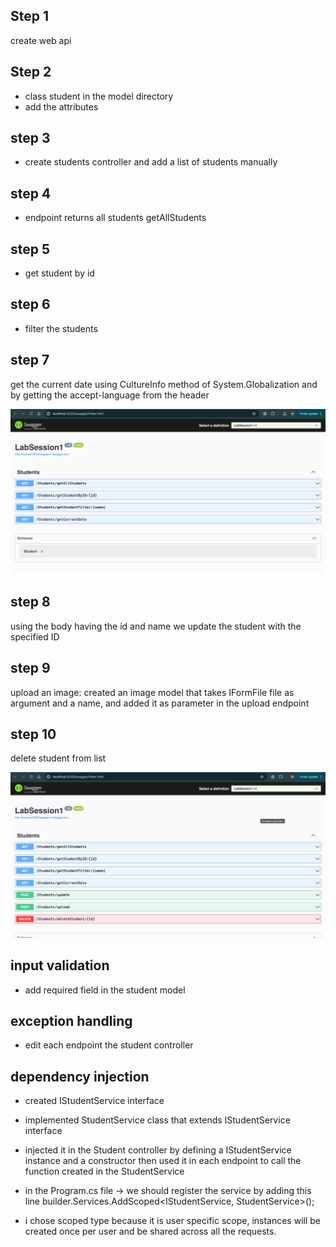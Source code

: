 ## Step 1
create web api

## Step 2
- class student in the model directory
- add the attributes

## step 3
- create students controller and add a list of students manually

## step 4
- endpoint returns all students getAllStudents

## step 5
- get student by id

## step 6
- filter the students

## step 7
get the current date using CultureInfo method of System.Globalization and by getting the accept-language from the header

![gets.png](./images/gets.png)

## step 8
using the body having the id and name we update the student with the specified ID

## step 9
upload an image: created an image model that takes IFormFile file as argument and a name, and added it as parameter in the upload endpoint

## step 10 
delete student from list

![all.png](./images/all.png)

## input validation 
- add required field in the student model

## exception handling
- edit each endpoint the student controller

## dependency injection
- created IStudentService interface
- implemented StudentService class that extends IStudentService interface
- injected it in the Student controller by defining a IStudentService instance and a constructor
then used it in each endpoint to call the function created in the StudentService

- in the Program.cs file -> we should register the service by adding this line
  builder.Services.AddScoped<IStudentService, StudentService>();
- i chose scoped type because it is user specific scope, instances will be created 
once per user and be shared across all the requests.
